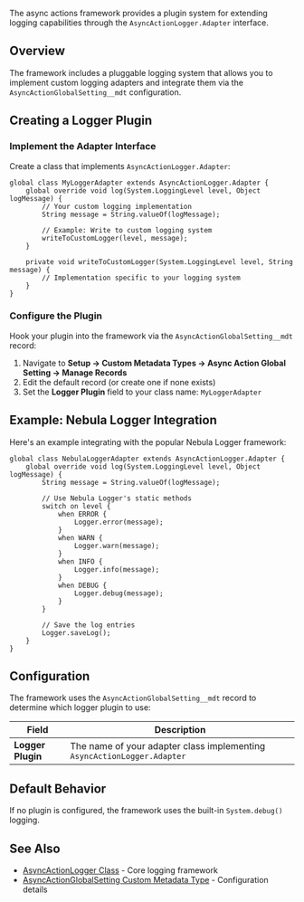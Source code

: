 The async actions framework provides a plugin system for extending logging capabilities through the `AsyncActionLogger.Adapter` interface.

## Overview

The framework includes a pluggable logging system that allows you to implement custom logging adapters and integrate them via the `AsyncActionGlobalSetting__mdt` configuration.

## Creating a Logger Plugin

### Implement the Adapter Interface

Create a class that implements `AsyncActionLogger.Adapter`:

```apex
global class MyLoggerAdapter extends AsyncActionLogger.Adapter {
	global override void log(System.LoggingLevel level, Object logMessage) {
		// Your custom logging implementation
		String message = String.valueOf(logMessage);

		// Example: Write to custom logging system
		writeToCustomLogger(level, message);
	}

	private void writeToCustomLogger(System.LoggingLevel level, String message) {
		// Implementation specific to your logging system
	}
}
```

### Configure the Plugin

Hook your plugin into the framework via the `AsyncActionGlobalSetting__mdt` record:

1. Navigate to **Setup → Custom Metadata Types → Async Action Global Setting → Manage Records**
2. Edit the default record (or create one if none exists)
3. Set the **Logger Plugin** field to your class name: `MyLoggerAdapter`

## Example: Nebula Logger Integration

Here's an example integrating with the popular Nebula Logger framework:

```apex
global class NebulaLoggerAdapter extends AsyncActionLogger.Adapter {
	global override void log(System.LoggingLevel level, Object logMessage) {
		String message = String.valueOf(logMessage);

		// Use Nebula Logger's static methods
		switch on level {
			when ERROR {
				Logger.error(message);
			}
			when WARN {
				Logger.warn(message);
			}
			when INFO {
				Logger.info(message);
			}
			when DEBUG {
				Logger.debug(message);
			}
		}

		// Save the log entries
		Logger.saveLog();
	}
}
```

## Configuration

The framework uses the `AsyncActionGlobalSetting__mdt` record to determine which logger plugin to use:

| Field             | Description                                                             |
| ----------------- | ----------------------------------------------------------------------- |
| **Logger Plugin** | The name of your adapter class implementing `AsyncActionLogger.Adapter` |

## Default Behavior

If no plugin is configured, the framework uses the built-in `System.debug()` logging.

## See Also

-   [AsyncActionLogger Class](./AsyncActionLogger-Class) - Core logging framework
-   [AsyncActionGlobalSetting Custom Metadata Type](./AsyncActionGlobalSetting-Custom-Metadata-Type) - Configuration details
